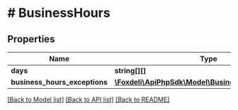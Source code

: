 # # BusinessHours

## Properties

Name | Type | Description | Notes
------------ | ------------- | ------------- | -------------
**days** | **string[][]** |  | [optional]
**business_hours_exceptions** | [**\Foxdeli\ApiPhpSdk\Model\BusinessHoursException[]**](BusinessHoursException.md) |  | [optional]

[[Back to Model list]](../../README.md#models) [[Back to API list]](../../README.md#endpoints) [[Back to README]](../../README.md)
